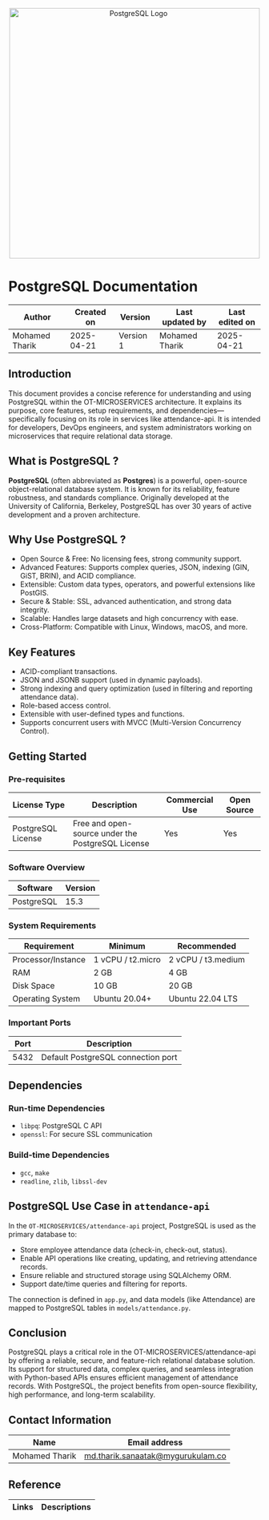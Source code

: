 <p align="center">
  <img src="https://github.com/user-attachments/assets/04bf87a3-feb4-4e8a-b99e-27353fae3cf2" alt="PostgreSQL Logo" width="500"/>
</p>

# **PostgreSQL Documentation**

| Author         | Created on     | Version         | Last updated by | Last edited on |
|----------------|----------------|-----------------|-----------------|----------------|
| Mohamed Tharik | 2025-04-21     |     Version 1         | Mohamed Tharik  | 2025-04-21     |

## Introduction

This document provides a concise reference for understanding and using PostgreSQL within the OT-MICROSERVICES architecture. It explains its purpose, core features, setup requirements, and dependencies—specifically focusing on its role in services like attendance-api. It is intended for developers, DevOps engineers, and system administrators working on microservices that require relational data storage.

## What is PostgreSQL ?

**PostgreSQL** (often abbreviated as **Postgres**) is a powerful, open-source object-relational database system. It is known for its reliability, feature robustness, and standards compliance. Originally developed at the University of California, Berkeley, PostgreSQL has over 30 years of active development and a proven architecture.

## Why Use PostgreSQL ?

- Open Source & Free: No licensing fees, strong community support.
- Advanced Features: Supports complex queries, JSON, indexing (GIN, GiST, BRIN), and ACID compliance.
- Extensible: Custom data types, operators, and powerful extensions like PostGIS.
- Secure & Stable: SSL, advanced authentication, and strong data integrity.
- Scalable: Handles large datasets and high concurrency with ease.
- Cross-Platform: Compatible with Linux, Windows, macOS, and more.

## Key Features

- ACID-compliant transactions.
- JSON and JSONB support (used in dynamic payloads).
- Strong indexing and query optimization (used in filtering and reporting attendance data).
- Role-based access control.
- Extensible with user-defined types and functions.
- Supports concurrent users with MVCC (Multi-Version Concurrency Control).

## Getting Started

### Pre-requisites

| License Type        | Description                                         | Commercial Use | Open Source |
|---------------------|-----------------------------------------------------|----------------|-------------|
| PostgreSQL License  | Free and open-source under the PostgreSQL License   | Yes         | Yes       |

### Software Overview

| Software   | Version |
|------------|---------|
| PostgreSQL | 15.3    |

### System Requirements

| Requirement         | Minimum            | Recommended        |
|---------------------|--------------------|--------------------|
| Processor/Instance  | 1 vCPU / t2.micro   | 2 vCPU / t3.medium |
| RAM                 | 2 GB               | 4 GB               |
| Disk Space          | 10 GB              | 20 GB              |
| Operating System    | Ubuntu 20.04+      | Ubuntu 22.04 LTS   |

### Important Ports

| Port | Description                       |
|------|-----------------------------------|
| 5432 | Default PostgreSQL connection port |

## Dependencies

### Run-time Dependencies

- `libpq`: PostgreSQL C API
- `openssl`: For secure SSL communication

### Build-time Dependencies

- `gcc`, `make`
- `readline`, `zlib`, `libssl-dev`

## PostgreSQL Use Case in `attendance-api`

In the `OT-MICROSERVICES/attendance-api` project, PostgreSQL is used as the primary database to:

- Store employee attendance data (check-in, check-out, status).
- Enable API operations like creating, updating, and retrieving attendance records.
- Ensure reliable and structured storage using SQLAlchemy ORM.
- Support date/time queries and filtering for reports.

The connection is defined in `app.py`, and data models (like Attendance) are mapped to PostgreSQL tables in `models/attendance.py`.

## Conclusion 

PostgreSQL plays a critical role in the OT-MICROSERVICES/attendance-api by offering a reliable, secure, and feature-rich relational database solution. Its support for structured data, complex queries, and seamless integration with Python-based APIs ensures efficient management of attendance records. With PostgreSQL, the project benefits from open-source flexibility, high performance, and long-term scalability.

## Contact Information

| Name | Email address         |
|------|------------------------|
| Mohamed Tharik  | md.tharik.sanaatak@mygurukulam.co    |

## Reference 

| Links                                                                                                                                                                                                                     | Descriptions                                                                                              |
|---------------------------------------------------------------------------------------------------------------------------------------------------------------------------------------------------------------------------|-----------------------------------------------------------------------------------------------------------|

